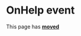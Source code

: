 # OnHelp event #

This page has [**moved**](https://lib-docs.delphidabbler.com/MsgDlg/3/API/TPJVCLMsgDlg-OnHelp)